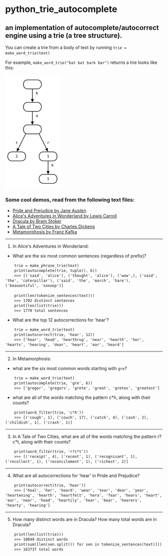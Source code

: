 # python_trie_autocomplete

## an implementation of autocomplete/autocorrect engine using a trie (a tree structure).

You can create a trie from a body of text by running `trie = make_word_trie(text)`

For example, `make_word_trie("bat bat bark bar")` returns a trie looks like this:

![trie example](trie_eg.png)


### Some cool demos, read from the following text files:

  - [Pride and Prejudice by Jane Austen](https://www.gutenberg.org/files/1342/1342-0.txt)
  - [Alice's Adventures in Wonderland by Lewis Carroll](https://www.gutenberg.org/files/11/11-0.txt)
  - [Dracula by Bram Stoker](http://www.gutenberg.org/cache/epub/345/pg345.txt)
  - [A Tale of Two Cities by Charles Dickens](https://www.gutenberg.org/files/98/98-0.txt)
  - [Metamorphosis by Franz Kafka](http://www.gutenberg.org/cache/epub/5200/pg5200.txt)



---
1. In Alice's Adventures in Wonderland: 

  * What are the six most common sentences (regardless of prefix)?
```
    trie = make_phrase_trie(text)
    print(autocomplete(trie, tuple(), 6))
    >>> [('said', 'alice'), ('thought', 'alice'), ('wow',), ('said', 'the', 'caterpillar'), ('said', 'the', 'march', 'hare'), ('beauootiful', 'soooop')]

    print(len(tokenize_sentences(text)))
    >>> 1702 distinct sentences
    print(len(list(trie)))
    >>> 1770 total sentences
```

  * What are the top 12 autocorrections for 'hear'?
```
    trie = make_word_trie(text)
    print(autocorrect(trie, 'hear', 12))
    >>> ['hear', 'head', 'hearthrug', 'near', 'hearth', 'her', 'hearts', 'hearing', 'dear', 'heart', 'ear', 'heard']
```


---
2. In Metamorphosis:

  * what are the six most common words starting with `gre`? 
```
    trie = make_word_trie(text)
    print(autocomplete(trie, 'gre', 6))
    >>> ['gregor', 'gregors', 'grete', 'great', 'gretes', 'greatest']
```

  * what are all of the words matching the pattern c*h, along with their counts?
```
    print(word_filter(trie, 'c*h'))
    >>> [('cough', 1), ('couch', 17), ('catch', 4), ('cash', 2), ('childish', 1), ('crash', 1)]
```


---
3. In A Tale of Two Cities, what are all of the words matching the pattern r?c*t, along with their counts? 
```
    print(word_filter(trie, 'r?c*t'))
    >>> [('receipt', 4), ('recent', 1), ('recognisant', 1), ('recollect', 1), ('reconcilement', 1), ('richest', 2)]
```


---
4. What are all autocorrections for 'hear' in Pride and Prejudice?
```
    print(autocorrect(trie, 'hear'))
    >>> ['heal', 'her', 'heard', 'wear', 'tear', 'dear', 'year', 'heartening', 'hearth', 'heartfelt', 'hera', 'fear', 'hears', 'heart', 'ear', 'near', 'head', 'heartily', 'hear', 'bear', 'hearers', 'hearty', 'hearing']
```


---
5. How many distinct words are in Dracula? How many total words are in Dracula?
```
    print(len(list(trie)))
    >>> 10849 distinct words
    print(sum([len(sen.split()) for sen in tokenize_sentences(text)]))
    >>> 163737 total words
```


